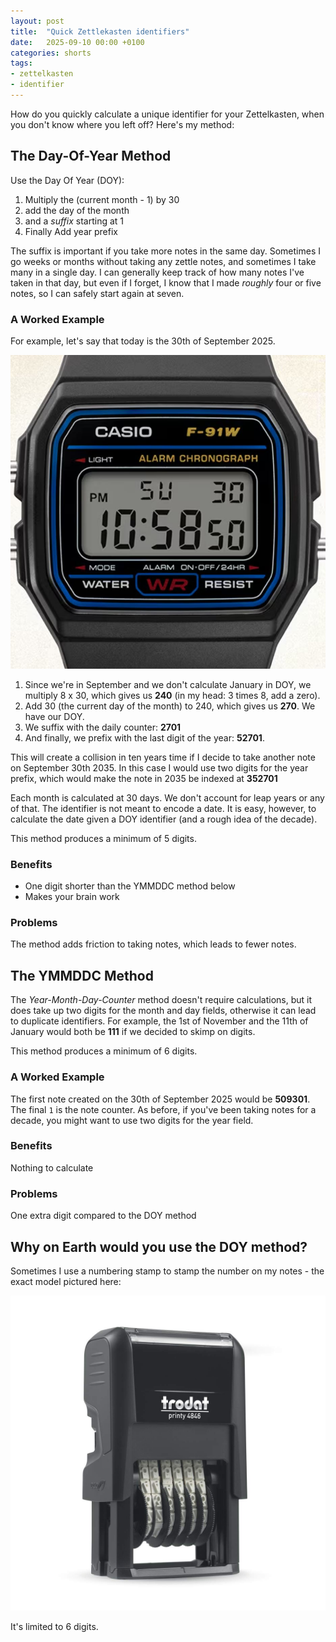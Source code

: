 ```yaml
---
layout: post
title:  "Quick Zettlekasten identifiers"
date:   2025-09-10 00:00 +0100
categories: shorts
tags:
- zettelkasten
- identifier
---
```


How do you quickly calculate a unique identifier for your Zettelkasten, when you
don't know where you left off? Here's my method:

## The Day-Of-Year Method

Use the Day Of Year (DOY):
1. Multiply the (current month - 1) by 30
2. add the day of the month
3. and a _suffix_ starting at 1
4. Finally Add year prefix

The suffix is important if you take more notes in the same day. Sometimes I go
weeks or months without taking any zettle notes, and sometimes I take many in a
single day. I can generally keep track of how many notes I've taken in that day,
but even if I forget, I know that I made _roughly_ four or five notes, so I can
safely start again at seven.

### A Worked Example

For example, let's say that today is the 30th of September 2025.

![casio watchface showing 30th of the month](/assets/images/posts/casio-face.JPG)

1. Since we're in September and we don't calculate January in DOY, we multiply 
8 x 30, which gives us **240** (in my head: 3 times 8, add a zero).
2. Add 30 (the current day of the month) to 240, which gives us **270**. We have our DOY.
3. We suffix with the daily counter: **2701**
4. And finally, we prefix with the last digit of the year: **52701**.

This will create a collision in ten years time if I decide to take another note
on September 30th 2035. In this case I would use two digits for the year prefix,
which would make the note in 2035 be indexed at **352701**

Each month is calculated at 30 days. We don't account for leap years or any of
that. The identifier is not meant to encode a date. It is easy, however, to
calculate the date given a DOY identifier (and a rough idea of the decade).

This method produces a minimum of 5 digits.

### Benefits

* One digit shorter than the YMMDDC method below
* Makes your brain work

### Problems

The method adds friction to taking notes, which leads to fewer notes.

## The YMMDDC Method

The _Year-Month-Day-Counter_ method doesn't require calculations, but it does
take up two digits for the month and day fields, otherwise it can lead to
duplicate identifiers. For example, the 1st of November and the 11th of January
would both be **111** if we decided to skimp on digits.

This method produces a minimum of 6 digits.

### A Worked Example

The first note created on the 30th of September 2025 would be **509301**. The
final `1` is the note counter. As before, if you've been taking notes for a
decade, you might want to use two digits for the year field.

### Benefits

Nothing to calculate

### Problems

One extra digit compared to the DOY method

## Why on Earth would you use the DOY method?

Sometimes I use a numbering stamp to stamp the number on my notes - the exact
model pictured here:

![picture of a self-inking numbering stamp](/assets/images/posts/numbering-stamp.jpg)

It's limited to 6 digits.
